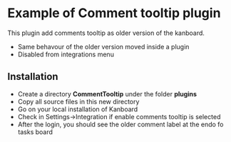 Example of Comment tooltip plugin
=======================

This plugin add comments tooltip as older version of the kanboard.

- Same behavour of the older version moved inside a plugin
- Disabled from integrations menu 

Installation
------------

- Create a directory **CommentTooltip** under the folder **plugins**
- Copy all source files in this new directory
- Go on your local installation of Kanboard
- Check in Settings->Integration if enable comments tooltip is selected
- After the login, you should see the older comment label at the endo fo tasks board
